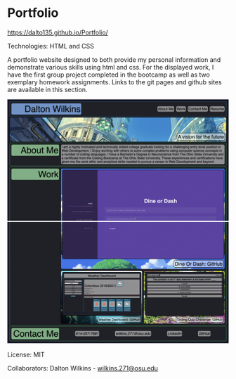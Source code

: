 # Portfolio

https://dalto135.github.io/Portfolio/

Technologies: HTML and CSS

A portfolio website designed to both provide my personal information and demonstrate various skills using html and css. For the displayed work, I have the first group project completed in the bootcamp as well as two exemplary homework assignments. Links to the git pages and github sites are available in this section.

![Screenshot 1](https://github.com/dalto135/Portfolio/blob/main/images/screenshot1.png)
![Screenshot 2](https://github.com/dalto135/Portfolio/blob/main/images/screenshot2.png)

License: MIT

Collaborators:
Dalton Wilkins - wilkins.271@osu.edu
